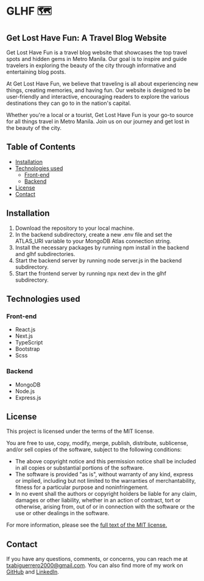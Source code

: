 # GLHF 🗺️
## Get Lost Have Fun: A Travel Blog Website 

Get Lost Have Fun is a travel blog website that showcases the top travel spots and hidden gems in Metro Manila. Our goal is to inspire and guide travelers in exploring the beauty of the city through informative and entertaining blog posts.

At Get Lost Have Fun, we believe that traveling is all about experiencing new things, creating memories, and having fun. Our website is designed to be user-friendly and interactive, encouraging readers to explore the various destinations they can go to in the nation's capital.

Whether you're a local or a tourist, Get Lost Have Fun is your go-to source for all things travel in Metro Manila. Join us on our journey and get lost in the beauty of the city.

## Table of Contents

- [Installation](#installation)
- [Technologies used](#technologies-used)
    - [Front-end](#front-end)
    - [Backend](#backend)
- [License](#license)
- [Contact](#contact)

## Installation

1. Download the repository to your local machine.
1. In the backend subdirectory, create a new .env file and set the ATLAS_URI variable to your MongoDB Atlas connection string.
1. Install the necessary packages by running npm install in the backend and glhf subdirectories.
1. Start the backend server by running node server.js in the backend subdirectory.
1. Start the frontend server by running npx next dev in the glhf subdirectory.

## Technologies used

### Front-end

* React.js
* Next.js
* TypeScript
* Bootstrap
* Scss

### Backend

* MongoDB
* Node.js
* Express.js

## License

This project is licensed under the terms of the MIT license.

You are free to use, copy, modify, merge, publish, distribute, sublicense, and/or sell copies of the software, subject to the following conditions:

* The above copyright notice and this permission notice shall be included in all copies or substantial portions of the software.
* The software is provided "as is", without warranty of any kind, express or implied, including but not limited to the warranties of merchantability, fitness for a particular purpose and noninfringement.
* In no event shall the authors or copyright holders be liable for any claim, damages or other liability, whether in an action of contract, tort or otherwise, arising from, out of or in connection with the software or the use or other dealings in the software.

For more information, please see the [full text of the MIT license.](https://opensource.org/license/mit/)

## Contact

If you have any questions, comments, or concerns, you can reach me at txabiguerrero2000@gmail.com. You can also find more of my work on [GitHub](https://github.com/txabiii) and [LinkedIn](https://www.linkedin.com/in/txabi-guerrero-802433115/).